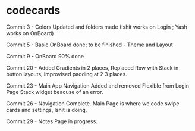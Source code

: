 # codecards

Commit 3 - Colors Updated and folders made (Ishit works on Login ; Yash works on OnBoard)

Commit 5 - Basic OnBoard done; to be finished - Theme and Layout

Commit 9 - OnBoard 90% done

Commit 20 - Added Gradients in 2 places, Replaced Row with Stack in button layouts, improvised padding at 2 3 places. 

Commit 23 - Main App Navigation Added and removed Flexible from Login Page Stack widget beacuse of an error.

Commit 26 - Navigation Complete. Main Page is where we code swipe cards and settings, Ishit is doing.

Commit 29 - Notes Page in progress.
